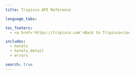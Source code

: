 ```yaml
---
title: Tripisco API Reference

language_tabs:

toc_footers:
  - <a href='https://tripisco.com'>Back to Tripisco</a>

includes:
  - hotels
  - hotels_detail
  - errors

search: true
---
```

